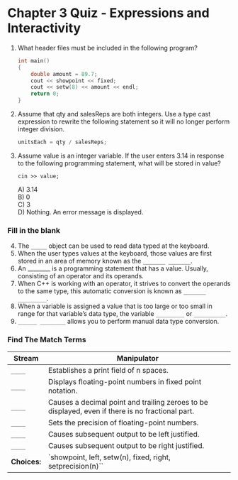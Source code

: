 # Chapter 3 Quiz - Expressions and Interactivity

1. What header files must be included in the following program?
    ```c++
    int main()
    {
        double amount = 89.7;
        cout << showpoint << fixed;
        cout << setw(8) << amount << endl;
        return 0;
    }
    ```
2. Assume that qty and salesReps are both integers. Use a type cast expression to rewrite the following statement so it will no longer perform integer division.<br>
    ```c++
    unitsEach = qty / salesReps;
    ```

3. Assume value is an integer variable. If the user enters 3.14 in response to the following programming statement, what will be stored in value?<br>
    ```c+
    cin >> value;
    ```
    A) 3.14<br>
    B) 0<br>
    C) 3<br>
    D) Nothing. An error message is displayed.<br>

### Fill in the blank
4. The `_____` object can be used to read data typed at the keyboard.
5. When the user types values at the keyboard, those values are first stored in an area of memory known as the `_______ _______`.
6. An ________ is a programming statement that has a value. Usually, consisting of an operator and its operands.
7. When C++ is working with an operator, it strives to convert the operands to the same type, this automatic conversion is known as `_______ _________`.
8. When a variable is assigned a value that is too large or too small in range for that variable’s data type, the variable `_________` or `__________`.
9. `______ ________` allows you to perform manual data type conversion.

### Find The Match Terms
| Stream | Manipulator |
| --- | --- |
| `____` | Establishes a print field of n spaces. |
| `____` | Displays floating-point numbers in fixed point notation. |
| `____` | Causes a decimal point and trailing zeroes to be displayed, even if there is no fractional part. |
| `____` | Sets the precision of floating-point numbers. |
| `____` | Causes subsequent output to be left justified. |
| `____` | Causes subsequent output to be right justified. |
| __Choices:__ |  `showpoint, left, setw(n), fixed, right, setprecision(n)`` |

<!--
# Chapter 3 Quiz - Answers
1. iostream, iomanip
2. unitsEach = static_cast<double>(qty) / static_cast<double>(salesReps);
3. C
4. cin
5. keyboard buffer
6. expression
7. type coercion
8. overflows, underflows
9. Type casting
10. setw(n), fixed, showpoint, setprecision(n), left, right
-->
